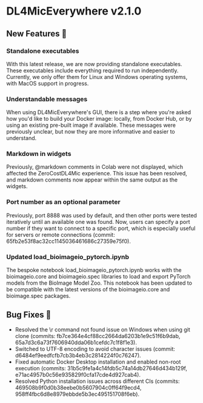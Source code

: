 # DL4MicEverywhere v2.1.0

## New Features 🚀

### Standalone executables
With this latest release, we are now providing standalone executables. These executables include everything required to run independently. Currently, we only offer them for Linux and Windows operating systems, with MacOS support in progress.

### Understandable messages
When using DL4MicEverywhere's GUI, there is a step where you're asked how you'd like to build your Docker image: locally, from Docker Hub, or by using an existing pre-built image if available. These messages were previously unclear, but now they are more informative and easier to understand.

### Markdown in widgets
Previously, @markdown comments in Colab were not displayed, which affected the ZeroCostDL4Mic experience. This issue has been resolved, and markdown comments now appear within the same output as the widgets.

### Port number as an optional parameter
Previously, port 8888 was used by default, and then other ports were tested iteratively until an available one was found. Now, users can specify a port number if they want to connect to a specific port, which is especially useful for servers or remote connections (commit: 65fb2e53f8ac32cc1145036461686c27359e75f0).

### Updated load_bioimageio_pytorch.ipynb
The bespoke notebook load_bioimageio_pytorch.ipynb works with the bioimageio.core and bioimageio.spec libraries to load and export PyTorch models from the BioImage Model Zoo. This notebook has been updated to be compatible with the latest versions of the bioimageio.core and bioimage.spec packages.

## Bug Fixes 🐛

- Resolved the \r command not found issue on Windows when using git clone (commits: fb7ce364e4cf88cc2664da6203b1e9c51f6b9dab, 65a7d3c6a73f7606940dda06b1cefdc7c1f8f1e3).
- Switched to UTF-8 encoding to avoid character issues (commit: d6484ef9eedfcfb7cb3b4eb3c2814224f0c76247).
- Fixed automatic Docker Desktop installation and enabled non-root execution (commits: 31b5c9fe1a4c14fdb5c74a14db27646d434b129f, e71ac4957b0c56e935829f0cfa17cde4d927cab4).
- Resolved Python installation issues across different CIs (commits: 469508b9f0d0b38eebe0b5607904c0ff64f9ecd4, 958ff4fbc6d8e8979ebbde5b3ec495151708f6eb).